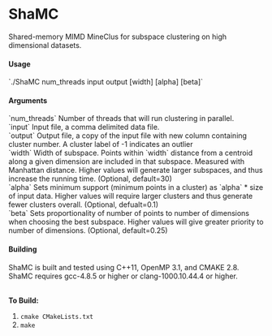 <h1>ShaMC</h1>
Shared-memory MIMD MineClus for subspace clustering on high dimensional 
datasets.

<h4>Usage</h4>
`./ShaMC num_threads input output [width] [alpha] [beta]`
<h4>Arguments</h4>
`num_threads` Number of threads that will run clustering in parallel. <br>
`input` Input file, a comma delimited data file.<br>
`output` Output file, a copy of the input file with new column containing
 cluster number. A cluster label of -1 indicates an outlier <br>
`width` Width of subspace. Points within `width` distance from a centroid 
along a given dimension are included in that subspace. Measured with 
Manhattan distance. Higher values will generate larger subspaces, and thus
increase the running time. (Optional, default=30) <br>
`alpha` Sets minimum support (minimum points in a cluster) as `alpha` * 
size of input data. Higher values will require larger clusters and thus 
generate fewer clusters overall. (Optional, defualt=0.1) <br>
`beta` Sets proportionality of number of points to number of dimensions when
choosing the best subspace. Higher values will give greater priority to 
number of dimensions. (Optional, default=0.25) <br>

<h4> Building </h4>
ShaMC is built and tested using C++11, OpenMP 3.1, and CMAKE 2.8. <br>
ShaMC requires gcc-4.8.5 or higher or clang-1000.10.44.4 or higher. <br><br>

<b>To Build:</b> <br>
1. `cmake CMakeLists.txt`<br>
2. `make`